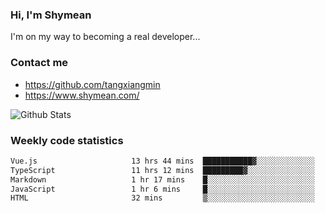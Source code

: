 ### Hi, I'm Shymean

I'm on my way to becoming a real developer...

### Contact me

- <https://github.com/tangxiangmin>
- <https://www.shymean.com/>

![Github Stats](https://github-readme-stats.vercel.app/api?username=tangxiangmin&show_icons=true&theme=dark)


###  Weekly code statistics

<!--START_SECTION:waka-->

```txt
Vue.js                     13 hrs 44 mins  ███████████▓░░░░░░░░░░░░░   46.83 %
TypeScript                 11 hrs 12 mins  █████████▓░░░░░░░░░░░░░░░   38.19 %
Markdown                   1 hr 17 mins    █░░░░░░░░░░░░░░░░░░░░░░░░   04.41 %
JavaScript                 1 hr 6 mins     █░░░░░░░░░░░░░░░░░░░░░░░░   03.79 %
HTML                       32 mins         ▒░░░░░░░░░░░░░░░░░░░░░░░░   01.87 %
```

<!--END_SECTION:waka-->